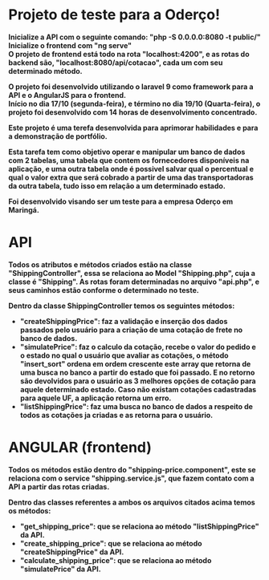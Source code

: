 # Projeto de teste para a Oderço!
<b>Inicialize a API com o seguinte comando: "php -S 0.0.0.0:8080 -t public/"<b>
</br>
<b>Inicialize o frontend com "ng serve"<b>
</br>
O projeto de frontend está todo na rota "localhost:4200", e as rotas do backend são, "localhost:8080/api/cotacao", cada um com seu determinado método.

O projeto foi desenvolvido utilizando o laravel 9 como framework para a API e o AngularJS para o frontend.
</br>
Início no dia 17/10 (segunda-feira), e término no dia 19/10 (Quarta-feira), o projeto foi desenvolvido com 14 horas de desenvolvimento concentrado.

Este projeto é uma terefa desenvolvida para aprimorar habilidades e para a demonstração de portfólio.

Esta tarefa tem como objetivo operar e manipular um banco de dados com 2 tabelas, uma tabela que contem os fornecedores disponíveis na aplicação, e uma outra tabela onde é possivel salvar qual o percentual e qual o valor extra que será cobrado a partir de uma das transportadoras da outra tabela, tudo isso em relação a um determinado estado.

Foi desenvolvido visando ser um teste para a empresa Oderço em Maringá.

# API

Todos os atributos e métodos criados estão na classe "ShippingController", essa se relaciona ao Model "Shipping.php", cuja a classe é "Shipping".
As rotas foram determinadas no arquivo "api.php", e seus caminhos estão conforme o determinado no teste.

Dentro da classe ShippingController temos os seguintes métodos:
* "createShippingPrice": faz a validação e inserção dos dados passados pelo usuário para a criação de uma cotação de frete no banco de dados.
* "simulatePrice": faz o calculo da cotação, recebe o valor do pedido e o estado no qual o usuário que avaliar as cotações, o método "insert_sort" ordena em ordem crescente este array que retorna de uma busca no banco a partir do estado que foi passado. E no retorno são devolvidos para o usuário as 3 melhores opções de cotação para aquele determinado estado.
Caso não existam cotações cadastradas para aquele UF, a aplicação retorna um erro.
* "listShippingPrice": faz uma busca no banco de dados a respeito de todos as cotações ja criadas e as retorna para o usuário.

# ANGULAR (frontend)

Todos os métodos estão dentro do "shipping-price.component", este se relaciona com o service "shipping.service.js", que fazem contato com a API a partir das rotas criadas.

Dentro das classes referentes a ambos os arquivos citados acima temos os métodos:

* "get_shipping_price": que se relaciona ao método "listShippingPrice" da API.
* "create_shipping_price": que se relaciona ao método "createShippingPrice" da API.
* "calculate_shipping_price": que se relaciona ao método "simulatePrice" da API.
